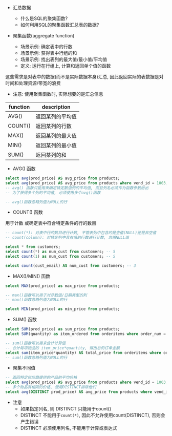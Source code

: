 + 汇总数据
    + 什么是SQL的聚集函数?
    + 如何利用SQL的聚集函数汇总表的数据?

+ 聚集函数(aggregate function)
    + 场景示例: 确定表中的行数
    + 场景示例: 获得表中行组的和
    + 场景示例: 找出表列的最大值/最小值/平均值
    + 定义: 运行在行组上, 计算和返回单个值的函数

这些需求是对表中的数据(而不是实际数据本身)汇总, 因此返回实际的表数据是对时间和处理资源/带宽的浪费

+ 注意: 使用聚集函数时, 实际想要的是汇总信息

function | description
---------|-----------
AVG()    | 返回某列的平均值
COUNT()  | 返回某列的行数
MAX()    | 返回某列的最大值
MIN()    | 返回某列的最小值
SUM()    | 返回某列的和

+ AVG() 函数

```sql
select avg(prod_price) AS avg_price from products;
select avg(prod_price) AS avg_price from products where vend_id = 1003;
-- avg() 函数只能用来确定特定数值列的平均值, 而且列名必须作为函数参数给出
-- 为了获得多个列的平均值, 必须使用多个avg()函数

-- avg()函数忽略列值为NULL的行
```

+ COUNT() 函数

用于计数 或确定表中符合特定条件的行的数目

```sql
-- count(*): 对表中行的数目进行计数, 不管表列中包含的是空值(NULL)还是非空值
-- count(column): 对特定列中具有值的行数进行计数, 忽略NULL值

select * from customers;
select count(*) as num_cust from customers; -- 5
select count(1) as num_cust from customers; -- 5

select count(cust_email) AS num_cust from customers; -- 3
```

+ MAX()/MIN() 函数

```sql
select MAX(prod_price) as max_price from products;

-- max()函数可以用于对非数值/日期类型的列
-- max()函数忽略列值为NULL的行

select MIN(prod_price) as min_price from products;

```

+ SUM() 函数

```sql
select SUM(prod_price) as sum_price from products;
select SUM(quantity) as item_ordered from orderitems where order_num = 20005;

-- sum()函数可以用来合计计算值
-- 合计每项物品的 item_price*quantity, 得出总的订单金额
select sum(item_price*quantity) AS total_price from orderitems where order_num = 20005;
-- sum()函数忽略列值为NULL的行

```

+ 聚集不同值

```sql
-- 返回特定供应商提供的产品的平均价格
select avg(prod_price) AS avg_price from products where vend_id = 1003;
-- 多个物品有相同的价格, 使用DISTINCT排除他们
select avg(DISTINCT prod_price) AS avg_price from products where vend_id = 1003;


```

+ 注意
    + 如果指定列名, 则 DISTINCT 只能用于count()
    + DISTINCT 不能用于`count(*)`, 因此不允许使用count(DISTINCT), 否则会产生错误
    + DISTINCT 必须使用列名, 不能用于计算或表达式





